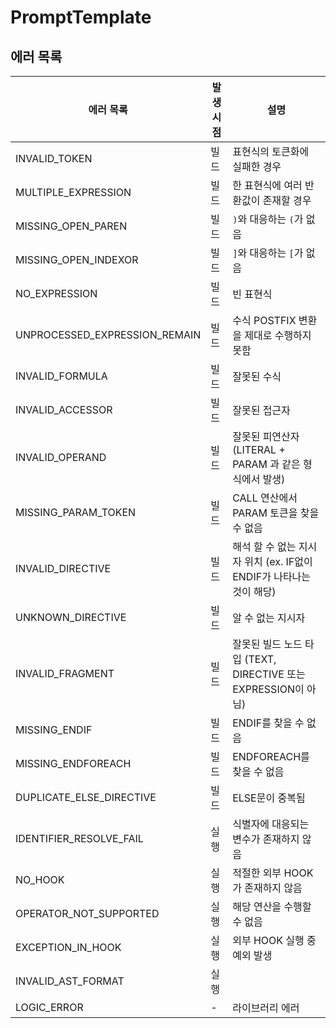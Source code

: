 # PromptTemplate

## 에러 목록

| 에러 목록 | 발생 시점 | 설명 |
|---------|----------|------|
| INVALID_TOKEN | 빌드 | 표현식의 토큰화에 실패한 경우 |
| MULTIPLE_EXPRESSION | 빌드 | 한 표현식에 여러 반환값이 존재할 경우 |
| MISSING_OPEN_PAREN | 빌드 | `)`와 대응하는 `(`가 없음 |
| MISSING_OPEN_INDEXOR | 빌드 | `]`와 대응하는 `[`가 없음 |
| NO_EXPRESSION | 빌드 | 빈 표현식 |
| UNPROCESSED_EXPRESSION_REMAIN | 빌드 | 수식 POSTFIX 변환을 제대로 수행하지 못함 |
| INVALID_FORMULA | 빌드 | 잘못된 수식 |
| INVALID_ACCESSOR | 빌드 | 잘못된 접근자 |
| INVALID_OPERAND | 빌드 | 잘못된 피연산자 (LITERAL + PARAM 과 같은 형식에서 발생) |
| MISSING_PARAM_TOKEN | 빌드 | CALL 연산에서 PARAM 토큰을 찾을 수 없음 |
| INVALID_DIRECTIVE | 빌드 | 해석 할 수 없는 지시자 위치 (ex. IF없이 ENDIF가 나타나는 것이 해당) |
| UNKNOWN_DIRECTIVE | 빌드 | 알 수 없는 지시자 |
| INVALID_FRAGMENT | 빌드 | 잘못된 빌드 노드 타입 (TEXT, DIRECTIVE 또는 EXPRESSION이 아님) |
| MISSING_ENDIF | 빌드 | ENDIF를 찾을 수 없음 |
| MISSING_ENDFOREACH | 빌드 | ENDFOREACH를 찾을 수 없음 |
| DUPLICATE_ELSE_DIRECTIVE | 빌드 | ELSE문이 중복됨 |
| IDENTIFIER_RESOLVE_FAIL | 실행 | 식별자에 대응되는 변수가 존재하지 않음 |
| NO_HOOK | 실행 | 적절한 외부 HOOK가 존재하지 않음 |
| OPERATOR_NOT_SUPPORTED | 실행 | 해당 연산을 수행할 수 없음 |
| EXCEPTION_IN_HOOK | 실행 | 외부 HOOK 실행 중 예외 발생 |
| INVALID_AST_FORMAT | 실행 |  |
| LOGIC_ERROR | - | 라이브러리 에러 |